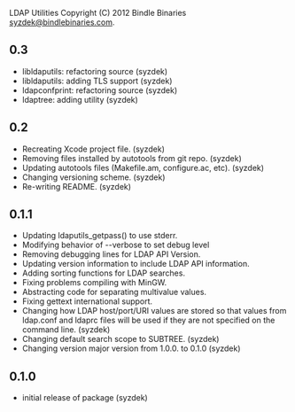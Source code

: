 
LDAP Utilities
Copyright (C) 2012 Bindle Binaries <syzdek@bindlebinaries.com>.

0.3
---
   - libldaputils: refactoring source (syzdek)
   - libldaputils: adding TLS support (syzdek)
   - ldapconfprint: refactoring source (syzdek)
   - ldaptree: adding utility (syzdek)

0.2   
---
   - Recreating Xcode project file. (syzdek)
   - Removing files installed by autotools from git repo. (syzdek)
   - Updating autotools files (Makefile.am, configure.ac, etc). (syzdek)
   - Changing versioning scheme. (syzdek)
   - Re-writing README. (syzdek)

0.1.1
-----
   - Updating ldaputils_getpass() to use stderr.
   - Modifying behavior of --verbose to set debug level
   - Removing debugging lines for LDAP API Version.
   - Updating version information to include LDAP API information.
   - Adding sorting functions for LDAP searches.
   - Fixing problems compiling with MinGW.
   - Abstracting code for separating multivalue values.
   - Fixing gettext international support.
   - Changing how LDAP host/port/URI values are stored so that values
     from ldap.conf and ldaprc files will be used if they are not
     specified on the command line. (syzdek)
   - Changing default search scope to SUBTREE. (syzdek)
   - Changing version major version from 1.0.0. to 0.1.0 (syzdek)

0.1.0
-----
   - initial release of package (syzdek)

